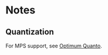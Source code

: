 # Notes

## Quantization

For MPS support, see [Optimum Quanto](https://github.com/huggingface/optimum-quanto).
